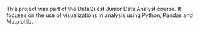 This project was part of the DataQuest Junior Data Analyst course. It focuses on the use of visualizations in analysis using Python, Pandas and Matplotlib.
